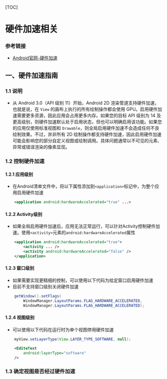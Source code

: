 [TOC]

# 硬件加速相关

### 参考链接

* [Android官网-硬件加速](https://developer.android.com/guide/topics/graphics/hardware-accel#unsupported)

## 一、硬件加速指南

### 1.1 说明

* 从 Android 3.0（API 级别 11）开始，Android 2D 渲染管道支持硬件加速，也就是说，在 `View` 的画布上执行的所有绘制操作都会使用 GPU。启用硬件加速需要更多资源，因此应用会占用更多内存。如果您的目标 API 级别为 14 及更高级别，则硬件加速默认处于启用状态，但也可以明确启用该功能。如果您的应用仅使用标准视图和 `Drawable`，则全局启用硬件加速不会造成任何不良绘制效果。不过，并非所有 2D 绘制操作都支持硬件加速，因此启用硬件加速可能会影响您的部分自定义视图或绘制调用。具体问题通常以不可见的元素、异常或错误渲染的像素显现。

### 1.2 控制硬件加速

#### 1.2.1 应用级别

* 在Android清单文件中，将以下属性添加到`<application>`标记中，为整个应用启用硬件加速

```xml
	<application android:hardwareAccelerated="true" ...>
```

#### 1.2.2 Activity级别

* 如果全局启用硬件加速后，应用无法正常运行，可以针对Activity控制硬件加速。使用`<activity>`元素的`android:hardwareAccelerated`属性

```xml
    <application android:hardwareAccelerated="true">
        <activity ... />
        <activity android:hardwareAccelerated="false" />
    </application>
```

#### 1.2.3 窗口级别

* 如果需要实现更精细的控制，可以使用以下代码为给定窗口启用硬件加速
* 目前不支持窗口级别关闭硬件加速

```java
    getWindow().setFlags(
        WindowManager.LayoutParams.FLAG_HARDWARE_ACCELERATED,
        WindowManager.LayoutParams.FLAG_HARDWARE_ACCELERATED);
```

#### 1.2.4 视图级别

* 可以使用以下代码在运行时为单个视图停用硬件加速

```java
    myView.setLayerType(View.LAYER_TYPE_SOFTWARE, null);
```

```xml
	<EditeText
    	android:layerType="software"       
	/>
```

### 1.3 确定视图是否经过硬件加速





